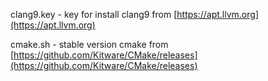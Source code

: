 clang9.key - key for install clang9 from [https://apt.llvm.org](https://apt.llvm.org)

cmake.sh - stable version cmake from [https://github.com/Kitware/CMake/releases](https://github.com/Kitware/CMake/releases)
